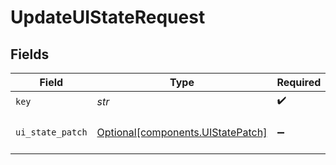 # UpdateUIStateRequest


## Fields

| Field                                                                        | Type                                                                         | Required                                                                     | Description                                                                  |
| ---------------------------------------------------------------------------- | ---------------------------------------------------------------------------- | ---------------------------------------------------------------------------- | ---------------------------------------------------------------------------- |
| `key`                                                                        | *str*                                                                        | :heavy_check_mark:                                                           | UI state key                                                                 |
| `ui_state_patch`                                                             | [Optional[components.UIStatePatch]](../../models/components/uistatepatch.md) | :heavy_minus_sign:                                                           | UI State Patch object                                                        |